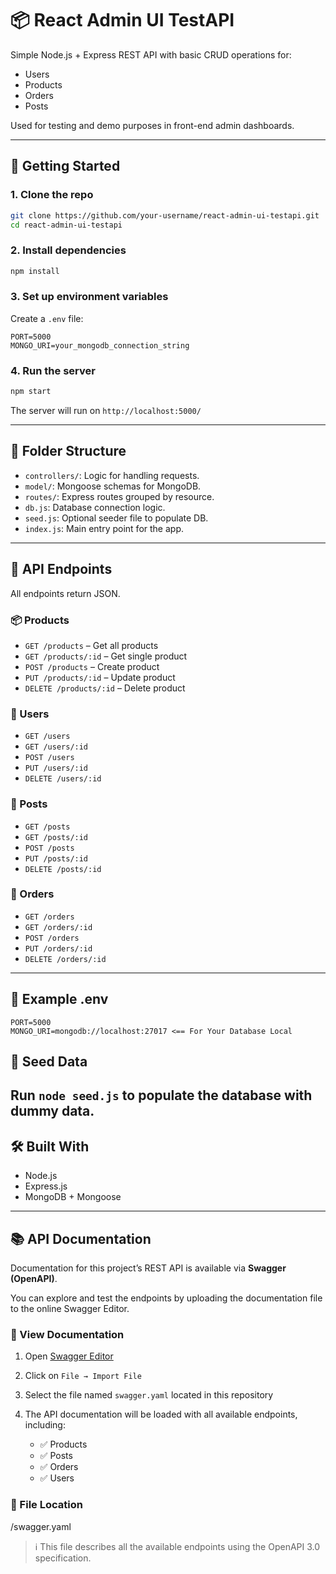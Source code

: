 # 📦 React Admin UI TestAPI

Simple Node.js + Express REST API with basic CRUD operations for:

- Users
- Products
- Orders
- Posts

Used for testing and demo purposes in front-end admin dashboards.

---

## 🚀 Getting Started

### 1. Clone the repo

```bash
git clone https://github.com/your-username/react-admin-ui-testapi.git
cd react-admin-ui-testapi
```

### 2. Install dependencies

```bash
npm install
```

### 3. Set up environment variables

Create a `.env` file:

```env
PORT=5000
MONGO_URI=your_mongodb_connection_string
```

### 4. Run the server

```bash
npm start
```

The server will run on `http://localhost:5000/`

---

## 📁 Folder Structure

- `controllers/`: Logic for handling requests.
- `model/`: Mongoose schemas for MongoDB.
- `routes/`: Express routes grouped by resource.
- `db.js`: Database connection logic.
- `seed.js`: Optional seeder file to populate DB.
- `index.js`: Main entry point for the app.

---

## 🔗 API Endpoints

All endpoints return JSON.

### 📦 Products

- `GET /products` – Get all products
- `GET /products/:id` – Get single product
- `POST /products` – Create product
- `PUT /products/:id` – Update product
- `DELETE /products/:id` – Delete product

### 👤 Users

- `GET /users`
- `GET /users/:id`
- `POST /users`
- `PUT /users/:id`
- `DELETE /users/:id`

### 📝 Posts

- `GET /posts`
- `GET /posts/:id`
- `POST /posts`
- `PUT /posts/:id`
- `DELETE /posts/:id`

### 🛒 Orders

- `GET /orders`
- `GET /orders/:id`
- `POST /orders`
- `PUT /orders/:id`
- `DELETE /orders/:id`

---

## 📄 Example .env

```
PORT=5000
MONGO_URI=mongodb://localhost:27017 <== For Your Database Local
```

## 🧪 Seed Data

## Run `node seed.js` to populate the database with dummy data.

## 🛠 Built With

- Node.js
- Express.js
- MongoDB + Mongoose

---

## 📚 API Documentation

Documentation for this project’s REST API is available via **Swagger (OpenAPI)**.

You can explore and test the endpoints by uploading the documentation file to the online Swagger Editor.

### 🔗 View Documentation

1. Open [Swagger Editor](https://editor.swagger.io)
2. Click on `File → Import File`
3. Select the file named `swagger.yaml` located in this repository
4. The API documentation will be loaded with all available endpoints, including:

   - ✅ Products
   - ✅ Posts
   - ✅ Orders
   - ✅ Users

### 📄 File Location

/swagger.yaml

> ℹ️ This file describes all the available endpoints using the OpenAPI 3.0 specification.
